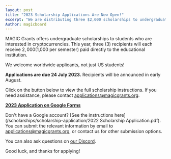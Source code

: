 ```yaml
---
layout: post
title: "2023 Scholarship Applications Are Now Open!"
excerpt: "We are distributing three $2,000 scholarships to undergraduate students who are interested in cryptocurrencies."
Author: magicboard
---
```


MAGIC Grants offers undergraduate scholarships to students who are interested in cryptocurrencies. This year, three (3) recipients will each receive $2,000 ($1,000 per semester) paid directly to the educational institution.

We welcome worldwide applicants, not just US students!

**Applications are due 24 July 2023.** Recipients will be announced in early August.

Click on the button below to view the full scholarship instructions. If you need assistance, please contact [applications@magicgrants.org](mailto:applications@magicgrants.org).

**[2023 Application on Google Forms](https://docs.google.com/forms/d/e/1FAIpQLSeU9VfvHiKMMaF99NxIb7WLuacewSR44au_RbK5THtGs4IxFQ/viewform)**

Don't have a Google account? [See the instructions here](/scholarships/scholarship-application/2022 Scholarship Application.pdf). You can submit the relevant information by email to [applications@magicgrants.org](mailto:applications@magicgrants.org), or contact us for other submission options.

You can also ask questions on [our Discord](https://discord.gg/YH7kFuREKY).

Good luck, and thanks for applying!
